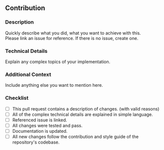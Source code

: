 ## Contribution
### Description
Quickly describe what you did, what you want to achieve with this.<br>
Please link an issue for reference. If there is no issue, create one.

### Technical Details
Explain any complex topics of your implementation.

### Additional Context
Include anything else you want to mention here.

### Checklist
- [ ] This pull request contains a description of changes. (with valid reasons)
- [ ] All of the complex technical details are explained in simple language.
- [ ] Referenced issue is linked.
- [ ] All changes were tested and pass.
- [ ] Documentation is updated.
- [ ] All new changes follow the contribution and style guide of the repository's codebase.